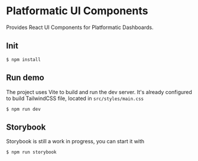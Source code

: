 # Platformatic UI Components

Provides React UI Components for Platformatic Dashboards.

## Init

```
$ npm install
```

## Run demo
The project uses Vite to build and run the dev server. It's already configured to build TailwindCSS file, located in `src/styles/main.css`

```
$ npm run dev
```

## Storybook

Storybook is still a work in progress, you can start it with

```
$ npm run storybook
```
